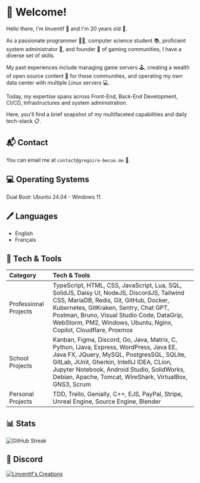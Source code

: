  # 🎉 Welcome!

Hello there, I'm linventif 👋 and I'm 20 years old 🎂.

As a passionate programmer 👨‍💻, computer science student 📚, proficient system administrator 🔧, and founder 🚀 of gaming communities, I have a diverse set of skills.

My past experiences include managing game servers 🕹️, creating a wealth of open source content 📝 for these communities, and operating my own data center with multiple Linux servers 💻.

Today, my expertise spans across Front-End, Back-End Development, CI/CD, Infrastructures and system administration.

Here, you'll find a brief snapshot of my multifaceted capabilities and daily tech-stack 📋.

## 📬 Contact

You can email me at `contact@gregoire-becue.me` 📧.

## 💻 Operating Systems

Dual Boot: Ubuntu 24.04 - Windows 11

## 🖊️ Languages

- English
- Français

## 🧰 Tech & Tools

| Category              | Tech & Tools                                                                                                                                                                                                                                                                                     |
|:----------------------|:-------------------------------------------------------------------------------------------------------------------------------------------------------------------------------------------------------------------------------------------------------------------------------------------------|
| Professional Projects | TypeScript, HTML, CSS, JavaScript, Lua, SQL, SolidJS, Daisy UI, NodeJS, DiscordJS, Tailwind CSS, MariaDB, Redis, Git, GitHub, Docker, Kubernetes, GitKraken, Sentry, Chat GPT, Postman, Bruno, Visual Studio Code, DataGrip, WebStorm, PM2, Windows, Ubuntu, Nginx, Copilot, Cloudflare, Proxmox |
| School Projects       | Kanban, Figma, Discord, Go, Java, Matrix, C, Python, IJava, Express, WordPress, Java EE, Java FX, JQuery, MySQL, PostgresSQL, SQLite, GitLab, JUnit, Gherkin, IntelliJ IDEA, CLion, Jupyter Notebook, Android Studio, SolidWorks, Debian, Apache, Tomcat, WireShark, VirtualBox, GNS3, Scrum     |
| Personal Projects     | TDD, Trello, Genially, C++, EJS, PayPal, Stripe, Unreal Engine, Source Engine, Blender                                                                                                                                                                                                           |
  
## 📊 Stats

![GitHub Streak](https://github-readme-streak-stats.herokuapp.com/?user=linventif)

## 🤝 Discord

[![Linventif's Creations](https://i.imgur.com/Ro6EtDP.png)](https://linv.dev/discord)
